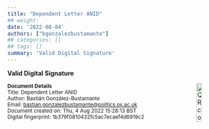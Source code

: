 ```yaml
---
title: "Dependent Letter ANID"
## weight:
date: '2022-08-04'
authors: ["bgonzalezbustamante"]
## categories: []
## tags: []
summary: 'Valid Digital Signature'
---
```


**Valid Digital Signature**

<img style = "float: right; border: 10px" src = "../../qr-code-2022-08-04.png" alt = "QR code" width = "15%"/>

<small>**Document Details**</small> \
<small>Title: Dependent Letter ANID</small> \
<small>Author: Bastián González-Bustamante</small> \
<small>Email: bastian.gonzalezbustamante@politics.ox.ac.uk</small> \
<small>Document created on: Thu, 4 Aug 2022 15:28:13 BST</small> \
<small>Digital fingerprint: 1b379f0810432fc5ac7ecaef4d6919c2</small>
